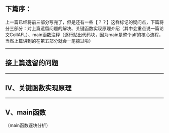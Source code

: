 ## **下篇序：**
上一篇已经将前三部分写完了，但是还有一些【？？】这样标记的疑问点，下篇将分三部分：对上篇遗留问题的解决、关键函数实现原理介绍（其中会重点说一篇论文CollAFL）、main函数注释（逐行贴出代码块，因为main是整个alf的核心流程，当然上篇讲到的在第五部分就会一笔掠过啦）

--------------------------------------------------------------
## **接上篇遗留的问题**
#### 

--------------------------------------------------------------
## **Ⅳ、关键函数实现原理**


--------------------------------------------------------------
## **Ⅴ、main函数**
（main函数逐块分析）
